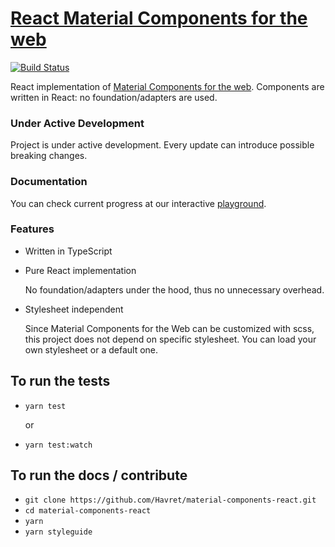 # [React Material Components for the web](https://havret.github.io/material-components-react/)

[![Build Status](https://travis-ci.org/Havret/material-components-react.svg?branch=master)](https://travis-ci.org/Havret/material-components-react)

React implementation of [Material Components for the web](https://github.com/material-components/material-components-web). 
Components are written in React: no foundation/adapters are used.

### Under Active Development

Project is under active development. Every update can introduce possible breaking changes.     

### Documentation 

You can check current progress at our interactive [playground](https://havret.github.io/material-components-react/). 

### Features

- Written in TypeScript 
- Pure React implementation

  No foundation/adapters under the hood, thus no unnecessary overhead.  
  
- Stylesheet independent
 
  Since Material Components for the Web can be customized with scss, this project does not depend on specific stylesheet.
  You can load your own stylesheet or a default one.
  
## To run the tests
- `yarn test`

  or

- `yarn test:watch`

## To run the docs / contribute
- `git clone https://github.com/Havret/material-components-react.git`
- `cd material-components-react`
- `yarn`
- `yarn styleguide`
